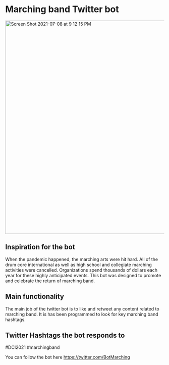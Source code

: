 # Marching band Twitter bot

<img width="676" alt="Screen Shot 2021-07-08 at 9 12 15 PM" src="https://user-images.githubusercontent.com/67210629/125022286-301a9580-e031-11eb-950f-f233b4165437.png">


## Inspiration for the bot
When the pandemic happened, the marching arts were hit hard. All of the drum core international as well as high school and collegiate marching activities were cancelled. Organizations spend thousands of dollars each year for these highly anticipated events. 
This bot was designed to promote and celebrate the return of marching band.

## Main functionality
The main job of the twitter bot is to like and retweet any content related to marching band.
It is has been programmed to look for key marching band hashtags.

## Twitter Hashtags the bot responds to
#DCI2021
#marchingband

You can follow the bot here 
https://twitter.com/BotMarching
